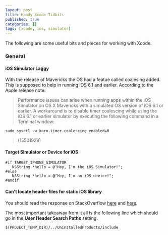 ```yaml
---
layout: post
title: Handy Xcode Tidbits
published: true
categories: []
tags: [xcode, ios, simulator]
---
```

The following are some useful bits and pieces for working with Xcode.

### General

#### iOS Simulator Laggy

With the release of Mavericks the OS had a featue called coalesing added. This is supposed to help in running iOS 6.1 and earlier. According to the Apple release note:

> Performance issues can arise when running apps within the iOS Simulator on OS X Mavericks with a simulated OS version of iOS 6.1 or earlier.
A workaround is to disable timer coalescing while using the iOS 6.1 or earlier simulator by executing the following command in a Terminal window:

	sudo sysctl -w kern.timer.coalescing_enabled=0

> (15501929)

#### Target Simulator or Device for iOS

	#if TARGET_IPHONE_SIMULATOR
	   NSString *hello = @"Hey, I'm the iOS Simulator!";
	#else
	   NSString *hello = @"Hey, I'm an iOS device!";
	#endif

#### Can't locate header files for static iOS library

You should read the response on StackOverflow [here](http://stackoverflow.com/questions/5543854/xcode-4-cant-locate-public-header-files-from-static-library-dependancy) and [here](http://stackoverflow.com/a/10855606).

The most important takeaway from it all is the following line which should go in the **User Header Search Paths** setting.

	$(PROJECT_TEMP_DIR)/../UninstalledProducts/include
